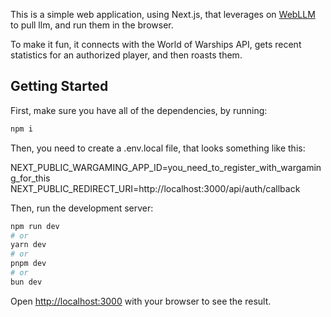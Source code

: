 This is a simple web application, using Next.js, that leverages on [WebLLM](https://webllm.mlc.ai/) to pull llm, and run them in the browser.

To make it fun, it connects with the World of Warships API, gets recent statistics for an authorized player, and then roasts them.

## Getting Started

First, make sure you have all of the dependencies, by running:

```bash
npm i
```

Then, you need to create a .env.local file, that looks something like this:

NEXT_PUBLIC_WARGAMING_APP_ID=you_need_to_register_with_wargaming_for_this
NEXT_PUBLIC_REDIRECT_URI=http://localhost:3000/api/auth/callback

Then, run the development server:

```bash
npm run dev
# or
yarn dev
# or
pnpm dev
# or
bun dev
```

Open [http://localhost:3000](http://localhost:3000) with your browser to see the result.